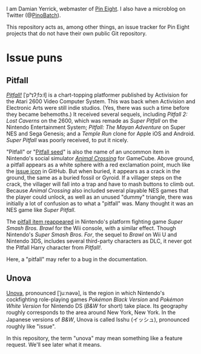 I am Damian Yerrick, webmaster of [Pin Eight]. I also have a microblog on Twitter (@[PinoBatch]).

This repository acts as, among other things, an issue tracker for Pin Eight projects that do not have their own public Git repository.

[Pin Eight]: https://pineight.com/
[PinoBatch]: https://twitter.com/PinoBatch

Issue puns
====

Pitfall
----
_[Pitfall!]_ [ˈpʰɪʔˌfɔːɫ] is a chart-topping platformer published by Activision for the Atari 2600 Video Computer System.
This was back when Activision and Electronic Arts were still indie studios.
(Yes, there was such a time before they became behemoths.)
It received several sequels, including _Pitfall 2: Lost Caverns_ on the 2600, which was remade as _Super Pitfall_ on the Nintendo Entertainment System; _Pitfall: The Mayan Adventure_ on Super NES and Sega Genesis; and a _Temple Run_ clone for Apple iOS and Android.
_Super Pitfall_ was poorly received, to put it nicely.

"Pitfall" or "[Pitfall seed]" is also the name of an uncommon item in Nintendo's social simulator _[Animal Crossing]_ for GameCube.
Above ground, a pitfall appears as a white sphere with a red exclamation point, much like the [issue icon] in GitHub.
But when buried, it appears as a crack in the ground, the same as a buried fossil or Gyroid.
If a villager steps on the crack, the villager will fall into a trap and have to mash buttons to climb out.
Because _Animal Crossing_ also included several playable NES games that the player could unlock, as well as an unused "dummy" triangle, there was initially a lot of confusion as to what a "pitfall" was.
Many thought it was an NES game like _Super Pitfall_.

The [pitfall item reappeared][Brawl pitfall] in Nintendo's platform fighting game _Super Smash Bros. Brawl_ for the Wii console, with a similar effect.
Though Nintendo's _Super Smash Bros. For_, the sequel to _Brawl_ on Wii U and Nintendo 3DS, includes several third-party characters as DLC, it never got the Pitfall Harry character from _Pitfall!_.

Here, a "pitfall" may refer to a bug in the documentation.

[Pitfall!]: https://en.wikipedia.org/wiki/Pitfall!
[Pitfall seed]: https://nookipedia.com/wiki/Pitfall_seed
[Animal Crossing]: https://en.wikipedia.org/wiki/Animal_Crossing_%28video_game%29
[issue icon]: https://octicons.github.com/icon/issue-opened/
[Brawl pitfall]: http://www.ssbwiki.com/pitfall

Unova
----
[Unova], pronounced [ˈjuːnəvə], is the region in which Nintendo's cockfighting role-playing games _Pokémon Black Version_ and _Pokémon White Version_ for Nintendo DS (_B&W_ for short) take place.
Its geography roughly corresponds to the area around New York, New York.
In the Japanese versions of _B&W_, Unova is called Isshu (イッシュ), pronounced roughly like "issue".

In this repository, the term "unova" may mean something like a feature request.
We'll see later what it means.

[Unova]: http://bulbapedia.bulbagarden.net/wiki/Unova
